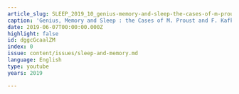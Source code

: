 ```yaml
---
article_slug: SLEEP_2019_10_genius-memory-and-sleep-the-cases-of-m-proust-and-f-kafka
caption: 'Genius, Memory and Sleep : the Cases of M. Proust and F. Kafka'
date: 2019-06-07T00:00:00.000Z
highlight: false
id: dggcGcaalZM
index: 0
issue: content/issues/sleep-and-memory.md
language: English
type: youtube
years: 2019

---
```

